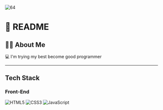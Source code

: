![64](https://github.com/user-attachments/assets/93334c95-9b3c-45a8-be93-9e39c054437d)
# 📖 README

## 👩‍💻 About Me

💻 I'm trying my best become good programmer

---

##  Tech Stack

### Front-End  
![HTML5](https://img.shields.io/badge/-HTML5-E34F26?style=flat&logo=html5&logoColor=white)
![CSS3](https://img.shields.io/badge/-CSS3-1572B6?style=flat&logo=css3)
![JavaScript](https://img.shields.io/badge/-JavaScript-F7DF1E?style=flat&logo=javascript&logoColor=black)
